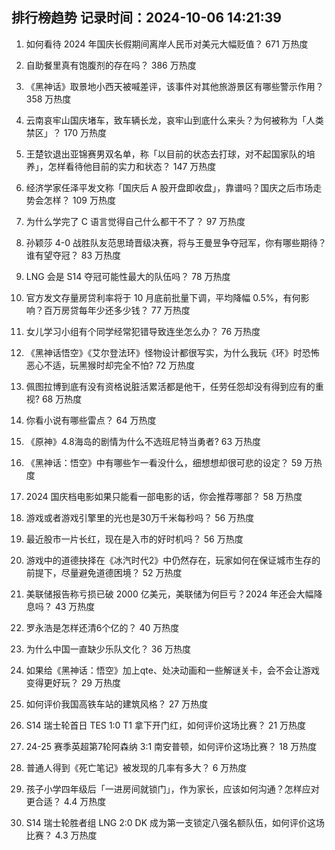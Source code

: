 
## 排行榜趋势 记录时间：2024-10-06 14:21:39
  
  1. 如何看待 2024 年国庆长假期间离岸人民币对美元大幅贬值？ 671 万热度
    
  2. 自助餐里真有饱腹剂的存在吗？ 386 万热度
    
  3. 《黑神话》取景地小西天被喊差评，该事件对其他旅游景区有哪些警示作用？ 358 万热度
    
  4. 云南哀牢山国庆堵车，致车辆长龙，哀牢山到底什么来头？为何被称为「人类禁区」？ 170 万热度
    
  5. 王楚钦退出亚锦赛男双名单，称「以目前的状态去打球，对不起国家队的培养」，怎样看待他目前的实力和状态？ 147 万热度
    
  6. 经济学家任泽平发文称「国庆后 A 股开盘即收盘」，靠谱吗？国庆之后市场走势会怎样？ 109 万热度
    
  7. 为什么学完了 C 语言觉得自己什么都干不了？ 97 万热度
    
  8. 孙颖莎 4-0 战胜队友范思琦晋级决赛，将与王曼昱争夺冠军，你有哪些期待？谁有望夺冠？ 83 万热度
    
  9. LNG 会是 S14 夺冠可能性最大的队伍吗？ 78 万热度
    
  10. 官方发文存量房贷利率将于 10 月底前批量下调，平均降幅 0.5%，有何影响？百万房贷每年少还多少钱？ 77 万热度
    
  11. 女儿学习小组有个同学经常犯错导致连坐怎么办？ 76 万热度
    
  12. 《黑神话悟空》《艾尔登法环》怪物设计都很写实，为什么我玩《环》时恐怖恶心不适，玩黑猴时却完全不怕? 72 万热度
    
  13. 佩图拉博到底有没有资格说脏活累活都是他干，任劳任怨却没有得到应有的重视? 68 万热度
    
  14. 你看小说有哪些雷点？ 64 万热度
    
  15. 《原神》4.8海岛的剧情为什么不选班尼特当勇者? 63 万热度
    
  16. 《黑神话：悟空》中有哪些乍一看没什么，细想想却很可悲的设定？ 59 万热度
    
  17. 2024 国庆档电影如果只能看一部电影的话，你会推荐哪部？ 58 万热度
    
  18. 游戏或者游戏引擎里的光也是30万千米每秒吗？ 56 万热度
    
  19. 最近股市一片长红，现在是入市的好时机吗？ 56 万热度
    
  20. 游戏中的道德抉择在《冰汽时代2》中仍然存在，玩家如何在保证城市生存的前提下，尽量避免道德困境？ 52 万热度
    
  21. 美联储报告称亏损已破 2000 亿美元，美联储为何巨亏？2024 年还会大幅降息吗？ 43 万热度
    
  22. 罗永浩是怎样还清6个亿的？ 40 万热度
    
  23. 为什么中国一直缺少乐队文化？ 36 万热度
    
  24. 如果给《黑神话：悟空》加上qte、处决动画和一些解谜关卡，会不会让游戏变得更好玩？ 29 万热度
    
  25. 如何评价我国高铁车站的建筑风格？ 27 万热度
    
  26. S14 瑞士轮首日 TES 1:0 T1 拿下开门红，如何评价这场比赛？ 21 万热度
    
  27. 24-25 赛季英超第7轮阿森纳 3:1 南安普顿，如何评价这场比赛？ 18 万热度
    
  28. 普通人得到《死亡笔记》被发现的几率有多大？ 6 万热度
    
  29. 孩子小学四年级后「一进房间就锁门」，作为家长，应该如何沟通？怎样应对更合适？ 4.4 万热度
    
  30. S14 瑞士轮胜者组 LNG 2:0 DK 成为第一支锁定八强名额队伍，如何评价这场比赛？ 4.3 万热度
    